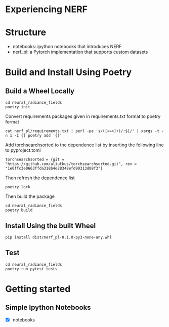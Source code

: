 # Experiencing NERF

# Structure
* notebooks: ipython notebooks that introduces NERF
* nerf_pl: a Pytorch implementation that supports custom datasets

# Build and Install Using Poetry
## Build a Wheel Locally
```
cd neural_radiance_fields
poetry init
```
Convert requirements packages given in requirements.txt format to poetry format
```
cat nerf_pl/requirements.txt | perl -pe 's/([<=>]+)/:$1/' | xargs -t -n 1 -I {} poetry add '{}'
```

Add torchsearchsorted to the dependence list by inserting the following line to pyproject.toml
```
torchsearchsorted = {git = "https://github.com/aliutkus/torchsearchsorted.git", rev = "1e0ffc3e0663ffda318b4e28348efd90313d08f3"}
```
Then refresh the dependence list
```
poetry lock
```

Then build the package
```
cd neural_radiance_fields
poetry build
```
## Install Using the built Wheel
```
pip install dist/nerf_pl-0.1.0-py3-none-any.whl
```

## Test
```
cd neural_radiance_fields
poetry run pytest tests
```


# Getting started
## Simple Ipython Notebooks
-[x] notebooks

##
